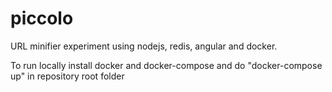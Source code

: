 # piccolo

URL minifier experiment using nodejs, redis, angular and docker. 

To run locally install docker and docker-compose and do "docker-compose up" in repository root folder

